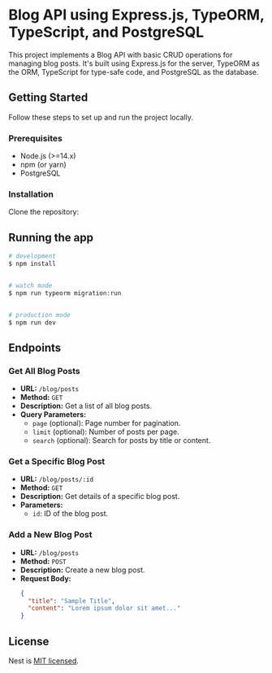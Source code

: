 # Blog API using Express.js, TypeORM, TypeScript, and PostgreSQL

This project implements a Blog API with basic CRUD operations for managing blog posts. It's built using Express.js for the server, TypeORM as the ORM, TypeScript for type-safe code, and PostgreSQL as the database.

## Getting Started

Follow these steps to set up and run the project locally.

### Prerequisites

- Node.js (>=14.x)
- npm (or yarn)
- PostgreSQL

### Installation

 Clone the repository:

## Running the app

```bash
# development
$ npm install


# watch mode
$ npm run typeorm migration:run


# production mode
$ npm run dev

```

## Endpoints

### Get All Blog Posts

- **URL:** `/blog/posts`
- **Method:** `GET`
- **Description:** Get a list of all blog posts.
- **Query Parameters:**
  - `page` (optional): Page number for pagination.
  - `limit` (optional): Number of posts per page.
  - `search` (optional): Search for posts by title or content.

### Get a Specific Blog Post

- **URL:** `/blog/posts/:id`
- **Method:** `GET`
- **Description:** Get details of a specific blog post.
- **Parameters:**
  - `id`: ID of the blog post.

### Add a New Blog Post

- **URL:** `/blog/posts`
- **Method:** `POST`
- **Description:** Create a new blog post.
- **Request Body:**
  ```json
  {
    "title": "Sample Title",
    "content": "Lorem ipsum dolor sit amet..."
  }

## License

Nest is [MIT licensed](LICENSE).

